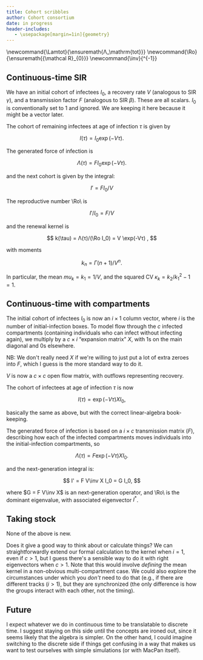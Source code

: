 ```yaml
---
title: Cohort scribbles
author: Cohort consortium
date: in progress
header-includes:
   - \usepackage[margin=1in]{geometry}
---
```


\newcommand{\Lamtot}{\ensuremath{Λ_\mathrm{tot}}}
\newcommand{\Ro}{\ensuremath{{\mathcal R}_{0}}}
\newcommand{\inv}{^{-1}}

## Continuous-time SIR

We have an initial cohort of infectees $I_0$, a recovery rate $V$ (analogous to SIR $γ$), and a transmission factor $F$ (analogous to SIR $β$). These are all scalars. $I_0$ is conventionally set to 1 and ignored. We are keeping it here because it might be a vector later.

The cohort of remaining infectees at age of infection $τ$ is given by

$$ I(τ) = I_0 \exp (-Vτ). $$

The generated force of infection is

$$ Λ(τ) = F I_0 \exp(-Vτ). $$

and the next cohort is given by the integral:

$$ I' = F I_0 / V $$

The reproductive number \Ro\ is

$$ I'/I_0 = F/V $$

and the renewal kernel is 

$$ k(\tau) = Λ(τ)/(\Ro I_0) = V \exp(-Vτ) , $$

with moments 

$$k_n = Γ(n+1)/V^n.$$

In particular, the mean $mu_k=k_1 = 1/V$, and the squared CV $κ_k = k_2/k_1^2 - 1 = 1$.

## Continuous-time with compartments

The initial cohort of infectees $I_0$ is now an $i×1$ column vector, where $i$ is the number of initial-infection boxes.
To model flow through the $c$ infected compartments (containing individuals who can infect without infecting again), we multiply by a $c×i$ “expansion matrix” $X$, with 1s on the main diagonal and 0s elsewhere.

NB: We don't really need $X$ if we're willing to just put a lot of extra zeroes into $F$, which I guess is the more standard way to do it.

$V$ is now a $c×c$ open flow matrix, with outflows representing recovery. 

The cohort of infectees at age of infection $τ$ is now

$$ I(τ) = \exp (-Vτ) X I_0, $$

basically the same as above, but with the correct linear-algebra book-keeping.

The generated force of infection is based on a $i×c$ transmission matrix ($F$), describing how each of the infected compartments moves individuals into the initial-infection compartments, so

$$ Λ(τ) = F \exp (-Vτ) X I_0. $$

and the next-generation integral is:

$$ I' = F V\inv X I_0 = G I_0, $$

where $G = F V\inv X$ is an next-generation operator, and \Ro\ is the dominant eigenvalue, with associated eigenvector $I^*$.

## Taking stock

None of the above is new.

Does it give a good way to think about or calculate things? We can straightforwardly extend our formal calculation to the kernel when $i=1$, even if $c>1$, but I guess there's a sensible way to do it with right eigenvectors when $c>1$. Note that this would involve _defining_ the mean kernel in a non-obvious multi-compartment case. We could also explore the circumstances under which you _don't_ need to do that (e.g., if there are different tracks ($i>1$), but they are synchronized (the only difference is how the groups interact with each other, not the timing).

## Future

I expect whatever we do in continuous time to be translatable to discrete time. I suggest staying on this side until the concepts are ironed out, since it seems likely that the algebra is simpler. On the other hand, I could imagine switching to the discrete side if things get confusing in a way that makes us want to test ourselves with simple simulations (or with MacPan itself).
